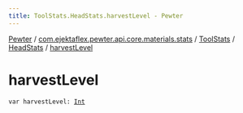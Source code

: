 ```yaml
---
title: ToolStats.HeadStats.harvestLevel - Pewter
---
```


[Pewter](../../../index.html) / [com.ejektaflex.pewter.api.core.materials.stats](../../index.html) / [ToolStats](../index.html) / [HeadStats](index.html) / [harvestLevel](./harvest-level.html)

# harvestLevel

`var harvestLevel: `[`Int`](https://kotlinlang.org/api/latest/jvm/stdlib/kotlin/-int/index.html)